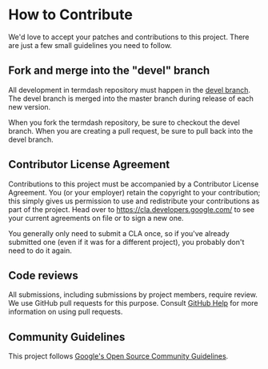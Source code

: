# How to Contribute

We'd love to accept your patches and contributions to this project. There are
just a few small guidelines you need to follow.

## Fork and merge into the "devel" branch

All development in termdash repository must happen in the [devel
branch](https://github.com/woodliu/termdash/tree/devel). The devel branch is
merged into the master branch during release of each new version.

When you fork the termdash repository, be sure to checkout the devel branch.
When you are creating a pull request, be sure to pull back into the devel
branch.

## Contributor License Agreement

Contributions to this project must be accompanied by a Contributor License
Agreement. You (or your employer) retain the copyright to your contribution;
this simply gives us permission to use and redistribute your contributions as
part of the project. Head over to <https://cla.developers.google.com/> to see
your current agreements on file or to sign a new one.

You generally only need to submit a CLA once, so if you've already submitted one
(even if it was for a different project), you probably don't need to do it
again.

## Code reviews

All submissions, including submissions by project members, require review. We
use GitHub pull requests for this purpose. Consult
[GitHub Help](https://help.github.com/articles/about-pull-requests/) for more
information on using pull requests.

## Community Guidelines

This project follows [Google's Open Source Community
Guidelines](https://opensource.google.com/conduct/).
